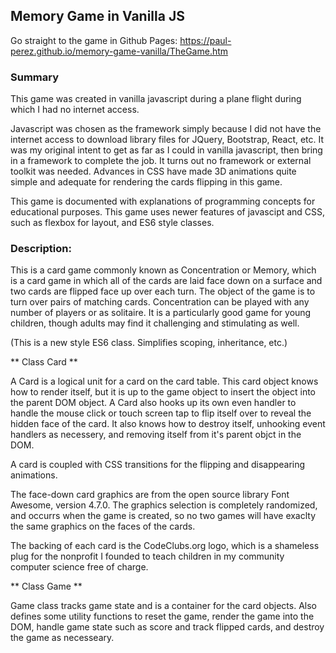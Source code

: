 ## Memory Game in Vanilla JS

Go straight to the game in Github Pages: https://paul-perez.github.io/memory-game-vanilla/TheGame.htm

### Summary

This game was created in vanilla javascript during a plane flight during which I had no internet access.

Javascript was chosen as the framework simply because I did not have the internet access to download library files for JQuery, Bootstrap, React, etc. It was my original intent to get as far as I could in vanilla javascript, then bring in a framework to complete the job. It turns out no framework or external toolkit was needed. Advances in CSS have made 3D animations quite simple and adequate for rendering the cards flipping in this game.
 
This game is documented with explanations of programming concepts for educational purposes. This game uses newer features of javascipt and CSS, such as flexbox for layout, and ES6 style classes.


### Description: 

This is a card game commonly known as Concentration or Memory, which is a card game in which all of the cards are laid face down on a surface and two cards are flipped face up over each turn. The object of the game is to turn over pairs of matching cards. Concentration can be played with any number of players or as solitaire. It is a particularly good game for young children, though adults may find it challenging and stimulating as well.

(This is a new style ES6 class. Simplifies scoping, inheritance, etc.)
 
** Class Card ** 

A Card is a logical unit for a card on the card table. This card object knows how to render itself, but it is up to the game
object to insert the object into the parent DOM object. A Card also hooks up its own even handler to handle the mouse click 
or touch screen tap to flip itself over to reveal the hidden face of the card. It also knows how to destroy itself, unhooking event handlers as necessery, and
removing itself from it's parent objct in the DOM.

A card is coupled with CSS transitions for the flipping and disappearing animations.

The face-down card graphics are from the open source library Font Awesome, version 4.7.0.
The graphics selection is completely randomized, and occurrs when the game is created, so no 
two games will have exaclty the same graphics on the faces of the cards.

The backing of each card is the CodeClubs.org logo, which is a shameless plug for the nonprofit I founded to 
teach children in my community computer science free of charge.

** Class Game ** 

Game class tracks game state and is a container for the card objects. Also defines some utility functions to reset the game, render the game into the DOM, handle game state such as score and track flipped cards, and destroy the game as necesseary.


